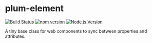 # plum-element

[![Build Status](https://github.com/mgenware/plum-element/workflows/Build/badge.svg)](https://github.com/mgenware/plum-element/actions)
[![npm version](https://img.shields.io/npm/v/plum-element.svg?style=flat-square)](https://npmjs.com/package/plum-element)
[![Node.js Version](http://img.shields.io/node/v/plum-element.svg?style=flat-square)](https://nodejs.org/en/)

A tiny base class for web components to sync between properties and attributes.
